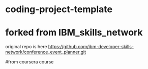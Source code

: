 # coding-project-template

# forked from IBM_skills_network

 original repo is here https://github.com/ibm-developer-skills-network/conference_event_planner.git

#from coursera course
